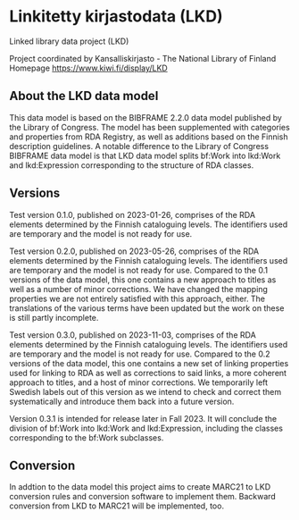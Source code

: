 # Linkitetty kirjastodata (LKD)
Linked library data project (LKD)

Project coordinated by Kansalliskirjasto - The National Library of Finland
Homepage https://www.kiwi.fi/display/LKD

## About the LKD data model

This data model is based on the BIBFRAME 2.2.0 data model published by the Library of Congress. The model has been supplemented with categories and properties from RDA Registry, as well as additions based on the Finnish description guidelines.  A notable difference to the Library of Congress BIBFRAME data model is that LKD data model splits bf:Work into lkd:Work and lkd:Expression corresponding to the structure of RDA classes.

## Versions
Test version 0.1.0, published on 2023-01-26, comprises of the RDA elements determined by the Finnish cataloguing levels. The identifiers used are temporary and the model is not ready for use.

Test version 0.2.0, published on 2023-05-26, comprises of the RDA elements determined by the Finnish cataloguing levels. The identifiers used are temporary and the model is not ready for use. Compared to the 0.1 versions of the data model, this one contains a new approach to titles as well as a number of minor corrections. We have changed the mapping properties we are not entirely satisfied with this approach, either. The translations of the various terms have been updated but the work on these is still partly incomplete.

Test version 0.3.0, published on 2023-11-03, comprises of the RDA elements determined by the Finnish cataloguing levels. The identifiers used are temporary and the model is not ready for use. Compared to the 0.2 versions of the data model, this one contains a new set of linking properties used for linking to RDA as well as corrections to said links, a more coherent approach to titles, and a host of minor corrections. We temporarily left Swedish labels out of this version as we intend to check and correct them systematically and introduce them back into a future version.

Version 0.3.1 is intended for release later in Fall 2023. It will conclude the division of bf:Work into lkd:Work and lkd:Expression, including the classes corresponding to the bf:Work subclasses.

## Conversion
In addtion to the data model this project aims to create MARC21 to LKD conversion rules and conversion software to implement them. Backward conversion from LKD to MARC21 will be implemented, too.

